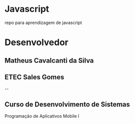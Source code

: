 # Javascript
repo para aprendizagem de javascript
# Desenvolvedor
Matheus Cavalcanti da Silva 
--
## ETEC Sales Gomes
--
## Curso de Desenvolvimento de Sistemas
Programação de Aplicativos Mobile I

